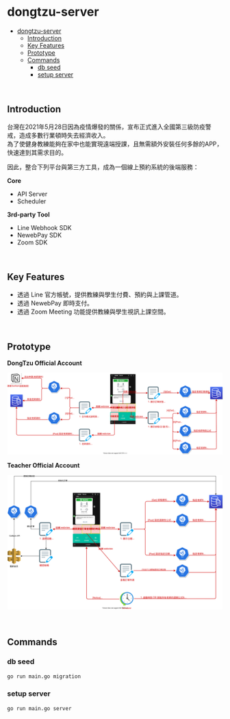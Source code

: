 # dongtzu-server

- [dongtzu-server](#dongtzu-server)
  - [Introduction](#introduction)
  - [Key Features](#key-features)
  - [Prototype](#prototype)
  - [Commands](#commands)
    - [db seed](#db-seed)
    - [setup server](#setup-server)

<br>

## Introduction

台灣在2021年5月28日因為疫情爆發的關係，宣布正式進入全國第三級防疫警戒，造成多數行業頓時失去經濟收入。  
為了使健身教練能夠在家中也能實現遠端授課，且無需額外安裝任何多餘的APP，快速達到其需求目的。

因此，整合下列平台與第三方工具，成為一個線上預約系統的後端服務：

**Core**

- API Server
- Scheduler

**3rd-party Tool**

- Line Webhook SDK
- NewebPay SDK
- Zoom SDK

<br>

## Key Features

- 透過 Line 官方帳號，提供教練與學生付費、預約與上課管道。
- 透過 NewebPay 即時支付。
- 透過 Zoom Meeting 功能提供教練與學生視訊上課空間。

<br>

## Prototype

**DongTzu Official Account**

![DongTzu](./doc/img/DongTzu_OfficialAccount.svg)

**Teacher Official Account**

![Teacher](./doc/img/Teacher_OfficialAccount.svg)

<br>

## Commands

### db seed

```shell
go run main.go migration
```

### setup server

```shell
go run main.go server
```